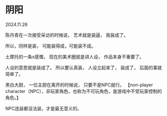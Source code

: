 # 阴阳
2024.11.26

陈丹青在一次接受采访的时候说，
艺术就是装逼，
我装成了。

所以，同样是装，
可能装得成，可能装不成。

土摩托的一条x感慨，
现在的美术圈就是讲人设，
作品本身不重要了。

人设的意思就是装成了。
所以要认真装，
人设立起来了，
装成了，
后面的事就简单了。

黑白大厨，
一位主厨在离开的时候说，
只要不是NPC就行。
【non-player character（NPC），非玩家角色，也称为不可玩角色，是游戏中不受玩家控制的角色。】

NPC连装都没法装，才是最无意义的。


